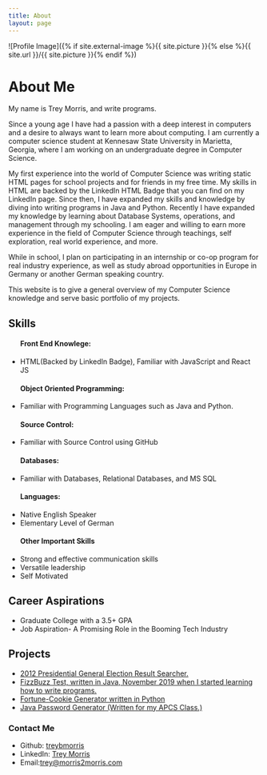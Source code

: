 ```yaml
---
title: About
layout: page
---
```

![Profile Image]({% if site.external-image %}{{ site.picture }}{% else %}{{ site.url }}/{{ site.picture }}{% endif %})

<h1>About Me</h1>

<p>My name is Trey Morris, and write programs.</p>

<p> Since a young age I have had a passion with a deep interest in computers and a desire to always want to learn more about computing. I am currently a computer science student at Kennesaw State University in Marietta, Georgia, where I am working on an undergraduate degree in Computer Science.</p>

<p> My first experience into the world of Computer Science was writing static HTML pages for school projects and for friends in my free time. My skills in HTML are backed by the LinkedIn HTML Badge that you can find on my LinkedIn page. Since then, I have expanded my skills and knowledge by diving into writing programs in Java and Python. Recently I have expanded my knowledge by learning about Database Systems, operations, and management through my schooling. I am eager and willing to earn more experience in the field of Computer Science through teachings, self exploration, real world experience, and more.</p> 

<p> While in school, I plan on participating in an internship or co-op program for real industry experience, as well as study abroad opportunities in Europe in Germany or another German speaking country.</p>

<p> This website is to give a general overview of my Computer Science knowledge and serve basic portfolio of my projects. </p>


<h2>Skills</h2>
<ul class="skill-list">
	<h4>Front End Knowlege:</h4>
	<li>HTML(Backed by LinkedIn Badge), Familiar with JavaScript and React JS</li>
	<h4>Object Oriented Programming:</h4>
	<li>Familiar with Programming Languages such as Java and Python.</li>
	<h4>Source Control:</h4>
	<li>Familiar with Source Control using GitHub</li>
	<h4>Databases:</h4>
	<li>Familiar with Databases, Relational Databases, and MS SQL</li> 
	<h4>Languages:</h4>
	<li>Native English Speaker</li> 
	<li>Elementary Level of German</li>
	<h4>Other Important Skills</h4>
	<li>Strong and effective communication skills</li>
	<li>Versatile leadership</li>
	<li>Self Motivated</li>
	
</ul>

<h2>Career Aspirations</h2>
<ul class="career-aspirations">
	<li>Graduate College with a 3.5+ GPA</li>
	<li>Job Aspiration- A Promising Role in the Booming Tech Industry</li>	
</ul>

<h2>Projects</h2>
<ul>
	<li><a href = "https://github.com/TreyBMorris/2012GeneralElectionResultsSearch">2012 Presidential General Election Result Searcher.</a></li>
	<li><a href="https://github.com/TreyBMorris/FizzBuzz">FizzBuzz Test, written in Java, November 2019 when I started learning how to write programs.</a></li>
	<li><a href="https://github.com/TreyBMorris/Fortune-Cookies">Fortune-Cookie Generator written in Python</a></li>
	<li><a href="https://github.com/TreyBMorris/Password-Generator-Java">Java Password Generator (Written for my APCS Class.)</a></li>
</ul>

<h3><strong>Contact Me</strong></h3>
<ul class = "contact-info">
	<li>Github: <a href="https://github.com/TreyBMorris">treybmorris</a></li>
	<li>LinkedIn: <a href="https://www.linkedin.com/in/treybmorris/">Trey Morris</a></li>
	<li>Email:<a href="mailto:trey@morris2morris.com">trey@morris2morris.com</a></li>
</ul>


